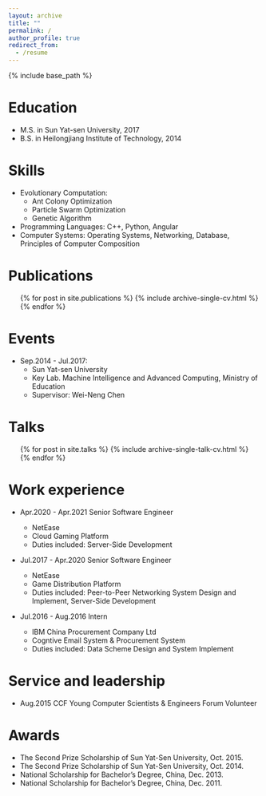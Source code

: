 ```yaml
---
layout: archive
title: ""
permalink: /
author_profile: true
redirect_from:
  - /resume
---
```


{% include base_path %}

Education
======
* M.S. in Sun Yat-sen University, 2017
* B.S. in Heilongjiang Institute of Technology, 2014

Skills
======
* Evolutionary Computation:
  * Ant Colony Optimization
  * Particle Swarm Optimization
  * Genetic Algorithm
* Programming Languages: C++, Python, Angular
* Computer Systems: Operating Systems, Networking, Database, Principles of Computer Composition

Publications
======
  <ul>{% for post in site.publications %}
    {% include archive-single-cv.html %}
  {% endfor %}</ul>

Events
======
* Sep.2014 - Jul.2017:
  * Sun Yat-sen University 
  * Key Lab. Machine Intelligence and Advanced Computing, Ministry of Education
  * Supervisor: Wei-Neng Chen

Talks
======
  <ul>{% for post in site.talks %}
    {% include archive-single-talk-cv.html %}
  {% endfor %}</ul>

Work experience
======
* Apr.2020 - Apr.2021 Senior Software Engineer 
  * NetEase
  * Cloud Gaming Platform
  * Duties included: Server-Side Development

* Jul.2017 - Apr.2020 Senior Software Engineer
  * NetEase
  * Game Distribution Platform
  * Duties included: Peer-to-Peer Networking System Design and Implement, Server-Side Development

* Jul.2016 - Aug.2016 Intern
  * IBM China Procurement Company Ltd
  * Cogntive Email System & Procurement System
  * Duties included: Data Scheme Design and System Implement


Service and leadership
======
* Aug.2015 CCF Young Computer Scientists & Engineers Forum Volunteer

Awards
======
* The Second Prize Scholarship of Sun Yat-Sen University, Oct. 2015.
*	The Second Prize Scholarship of Sun Yat-Sen University, Oct. 2014.
* National Scholarship for Bachelor’s Degree, China, Dec. 2013.
* National Scholarship for Bachelor’s Degree, China, Dec. 2011.

